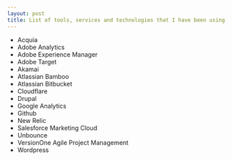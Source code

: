 ```yaml
---
layout: post
title: List of tools, services and technologies that I have been using in 2016
---
```


<ul>
<li>Acquia</li>
<li>Adobe Analytics</li>
<li>Adobe Experience Manager</li>
<li>Adobe Target</li>
<li>Akamai</li>
<li>Atlassian Bamboo</li>
<li>Atlassian Bitbucket</li>
<li>Cloudflare</li>
<li>Drupal</li>
<li>Google Analytics</li>
<li>Github</li>
<li>New Relic</li>
<li>Salesforce Marketing Cloud</li>
<li>Unbounce</li>
<li>VersionOne Agile Project Management</li>
<li>Wordpress</li>
</ul>
<p style="clear:both;">&nbsp;</p>
